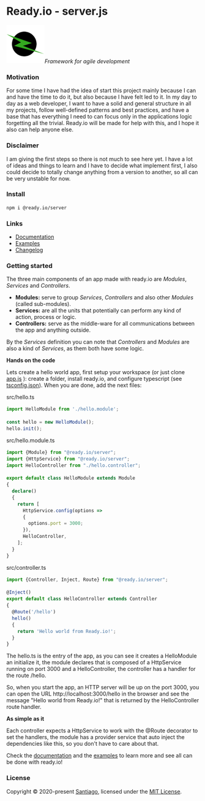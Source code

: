 # Ready.io - server.js

<img src="logo.png" alt="logo" style="width:100px;" />*Framework for agile development*

### Motivation

For some time I have had the idea of start this project mainly because I can and have the time to do it, but also because I have felt led to it. In my day to day as a web developer, I want to have a solid and general structure in all my projects, follow well-defined patterns and best practices, and have a base that has everything I need to can focus only in the applications logic forgetting all the trivial. Ready.io will be made for help with this, and I hope it also can help anyone else.

### Disclaimer

I am giving the first steps so there is not much to see here yet. I have a lot of ideas and things to learn and I have to decide what implement first, I also could decide to totally change anything from a version to another, so all can be very unstable for now.

### Install

```bash
npm i @ready.io/server
```

### Links

- [Documentation](docs)
- [Examples](examples)
- [Changelog](CHANGELOG.md)

### Getting started

The three main components of an app made with ready.io are *Modules*, *Services* and *Controllers*.

- **Modules:** serve to group *Services*, *Controllers* and also other *Modules* (called sub-modules).
- **Services:** are all the units that potentially can perform any kind of action, process or logic.
- **Controllers:**  serve as the middle-ware for all communications between the app and anything outside.

By the *Services* definition you can note that *Controllers* and *Modules* are also a kind of *Services*, as them both have some logic.

**Hands on the code**

Lets create a hello world app, first setup your workspace (or just clone [app.js](https://github.com/ready-io/app.js) ): create a folder, install ready.io, and configure typescript (see [tsconfig.json](tsconfig.json)). When you are done, add the next files:

src/hello.ts

```typescript
import HelloModule from './hello.module';

const hello = new HelloModule();
hello.init();
```

src/hello.module.ts

```typescript
import {Module} from "@ready.io/server";
import {HttpService} from "@ready.io/server";
import HelloController from "./hello.controller";

export default class HelloModule extends Module
{
  declare()
  {
    return [
      HttpService.config(options =>
      {
        options.port = 3000;
      }),
      HelloController,
    ];
  }
}
```

src/controller.ts

```typescript
import {Controller, Inject, Route} from "@ready.io/server";

@Inject()
export default class HelloController extends Controller
{
  @Route('/hello')
  hello()
  {
    return 'Hello world from Ready.io!';
  }
}
```

The hello.ts is the entry of the app, as you can see it creates a HelloModule an initialize it, the module declares that is composed of a HttpService running on port 3000 and a HelloController, the controller has a handler for the route /hello.

So, when you start the app, an HTTP server will be up on the port 3000, you can open the URL http://localhost:3000/hello in the browser and see the message "Hello world from Ready.io!" that is returned by the HelloController route handler.

**As simple as it**

Each controller expects a HttpService to work with the @Route decorator to set the handlers, the module has a provider service that auto inject the dependencies like this, so you don't have to care about that.

Check the [documentation](docs) and the [examples](examples) to learn more and see all can be done with ready.io!

### License

Copyright &copy; 2020-present [Santiago](hrcarsan@gmail.com), licensed under the [MIT License](LICENSE).
